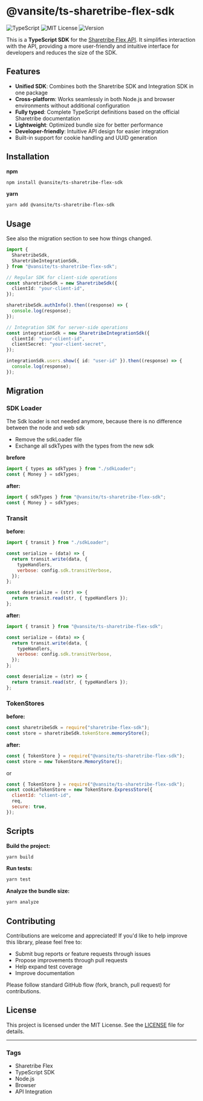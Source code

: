 # @vansite/ts-sharetribe-flex-sdk

![TypeScript](https://img.shields.io/badge/TypeScript-4.x-blue)
![MIT License](https://img.shields.io/badge/license-MIT-green)
![Version](https://img.shields.io/badge/version-1.0.9-blue)

This is a **TypeScript SDK** for the [Sharetribe Flex API](https://www.sharetribe.com/api-reference/). It simplifies interaction with the API, providing a more user-friendly and intuitive interface for developers and reduces the size of the SDK.

## Features

- **Unified SDK**: Combines both the Sharetribe SDK and Integration SDK in one package
- **Cross-platform**: Works seamlessly in both Node.js and browser environments without additional configuration
- **Fully typed**: Complete TypeScript definitions based on the official Sharetribe documentation
- **Lightweight**: Optimized bundle size for better performance
- **Developer-friendly**: Intuitive API design for easier integration
- Built-in support for cookie handling and UUID generation

## Installation

**npm**

```bash
npm install @vansite/ts-sharetribe-flex-sdk
```

**yarn**

```bash
yarn add @vansite/ts-sharetribe-flex-sdk
```

## Usage

See also the migration section to see how things changed.

```typescript
import {
  SharetribeSdk,
  SharetribeIntegrationSdk,
} from "@vansite/ts-sharetribe-flex-sdk";

// Regular SDK for client-side operations
const sharetribeSdk = new SharetribeSdk({
  clientId: "your-client-id",
});

sharetribeSdk.authInfo().then((response) => {
  console.log(response);
});

// Integration SDK for server-side operations
const integrationSdk = new SharetribeIntegrationSdk({
  clientId: "your-client-id",
  clientSecret: "your-client-secret",
});

integrationSdk.users.show({ id: "user-id" }).then((response) => {
  console.log(response);
});
```

## Migration

### SDK Loader

The Sdk loader is not needed anymore, because there is no difference between the node and web sdk

- Remove the sdkLoader file
- Exchange all sdkTypes with the types from the new sdk

**brefore**

```javascript
import { types as sdkTypes } from "./sdkLoader";
const { Money } = sdkTypes;
```

**after:**

```javascript
import { sdkTypes } from "@vansite/ts-sharetribe-flex-sdk";
const { Money } = sdkTypes;
```

### Transit

**before:**

```javascript
import { transit } from "./sdkLoader";

const serialize = (data) => {
  return transit.write(data, {
    typeHandlers,
    verbose: config.sdk.transitVerbose,
  });
};

const deserialize = (str) => {
  return transit.read(str, { typeHandlers });
};
```

**after:**

```javascript
import { transit } from "@vansite/ts-sharetribe-flex-sdk";

const serialize = (data) => {
  return transit.write(data, {
    typeHandlers,
    verbose: config.sdk.transitVerbose,
  });
};

const deserialize = (str) => {
  return transit.read(str, { typeHandlers });
};
```

### TokenStores

**before:**

```javascript
const sharetribeSdk = require("sharetribe-flex-sdk");
const store = sharetribeSdk.tokenStore.memoryStore();
```

**after:**

```javascript
const { TokenStore } = require("@vansite/ts-sharetribe-flex-sdk");
const store = new TokenStore.MemoryStore();
```

or

```javascript
const { TokenStore } = require("@vansite/ts-sharetribe-flex-sdk");
const cookieTokenStore = new TokenStore.ExpressStore({
  clientId: "client-id",
  req,
  secure: true,
});
```

## Scripts

**Build the project:**

```bash
yarn build
```

**Run tests:**

```bash
yarn test
```

**Analyze the bundle size:**

```bash
yarn analyze
```

## Contributing

Contributions are welcome and appreciated! If you'd like to help improve this library, please feel free to:

- Submit bug reports or feature requests through issues
- Propose improvements through pull requests
- Help expand test coverage
- Improve documentation

Please follow standard GitHub flow (fork, branch, pull request) for contributions.

## License

This project is licensed under the MIT License. See the [LICENSE](LICENSE.txt) file for details.

---

### Tags

- Sharetribe Flex
- TypeScript SDK
- Node.js
- Browser
- API Integration
